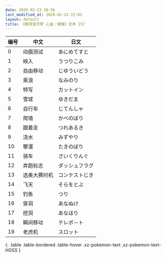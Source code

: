 ```yaml
---
date: 2020-02-23 20:56
last_modified_at: 2020-02-23 22:03
layout: default
title: 《精灵宝可梦 心金／魂银》文本 157
---
```

| 编号 | 中文 | 日文 |
| ---- | ---- | ---- |
| 0 | 动画测试 | あにめてすと |
| 1 | 映入 | うつりこみ |
| 2 | 自由移动 | じゆういどう |
| 3 | 乘浪 | なみのり |
| 4 | 特写 | カットイン |
| 5 | 雪球 | ゆきだま |
| 6 | 自行车 | じてんしゃ |
| 7 | 爬墙 | かべのぼり |
| 8 | 跟着走 | つれあるき |
| 9 | 浇水 | みずやり |
| 10 | 攀瀑 | たきのぼり |
| 11 | 骑车 | さいくりんぐ |
| 12 | 奔跑标志 | ダッシュフラグ |
| 13 | 选美大赛时机 | コンテストじき |
| 14 | 飞天 | そらをとぶ |
| 15 | 钓鱼 | つり |
| 16 | 穿洞 | あなぬけ |
| 17 | 挖洞 | あなほり |
| 18 | 瞬间移动 | テレポ－ト |
| 19 | 老虎机 | スロット |
{: .table .table-bordered .table-hover .xz-pokemon-text .xz-pokemon-text-HGSS }